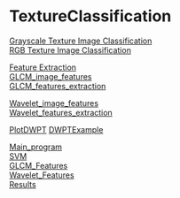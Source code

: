 # TextureClassification

[Grayscale Texture Image Classification](https://github.com/analazovic/TextureClassification/tree/main/Grayscale%20Texture%20Image%20Classification)<br/> 
[RGB Texture Image Classification](https://github.com/analazovic/TextureClassification/tree/main/RGB%20Texture%20Image%20Classification)<br/> 

[Feature Extraction](https://github.com/analazovic/TextureClassification/tree/main/Grayscale%20Texture%20Image%20Classification/Feature%20Extraction)<br/> 
[GLCM_image_features](https://github.com/analazovic/TextureClassification/blob/main/Grayscale%20Texture%20Image%20Classification/Feature%20Extraction/GLCM_image_features.m)<br/> 
[GLCM_features_extraction](https://github.com/analazovic/TextureClassification/blob/main/Grayscale%20Texture%20Image%20Classification/Feature%20Extraction/GLCM_features_extraction.m)<br/>

[Wavelet_image_features](https://github.com/analazovic/TextureClassification/blob/main/Grayscale%20Texture%20Image%20Classification/Feature%20Extraction/Wavelet_image_features.m)
<br/>
[Wavelet_features_extraction](https://github.com/analazovic/TextureClassification/blob/main/Grayscale%20Texture%20Image%20Classification/Feature%20Extraction/Wavelet_features_extraction.m)<br/> 

[PlotDWPT](https://github.com/analazovic/TextureClassification/blob/main/Grayscale%20Texture%20Image%20Classification/Feature%20Extraction/PlotDWPT.m)
[DWPTExample](https://github.com/analazovic/TextureClassification/blob/main/Grayscale%20Texture%20Image%20Classification/Feature%20Extraction/DWPTExample.m)<br/> 

 
[Main_program](https://github.com/analazovic/TextureClassification/blob/main/Grayscale%20Texture%20Image%20Classification/Main_program.m)<br/> 
[SVM](https://github.com/analazovic/TextureClassification/blob/main/Grayscale%20Texture%20Image%20Classification/SVM.ipynb)<br/> 
[GLCM_Features](https://github.com/analazovic/TextureClassification/blob/main/Grayscale%20Texture%20Image%20Classification/GLCM_Features.mat)<br/> 
[Wavelet_Features](https://github.com/analazovic/TextureClassification/blob/main/Grayscale%20Texture%20Image%20Classification/Wavelet_Features.mat)<br/> 
[Results](https://github.com/analazovic/TextureClassification/blob/main/Grayscale%20Texture%20Image%20Classification/Results.mat)<br/> 



